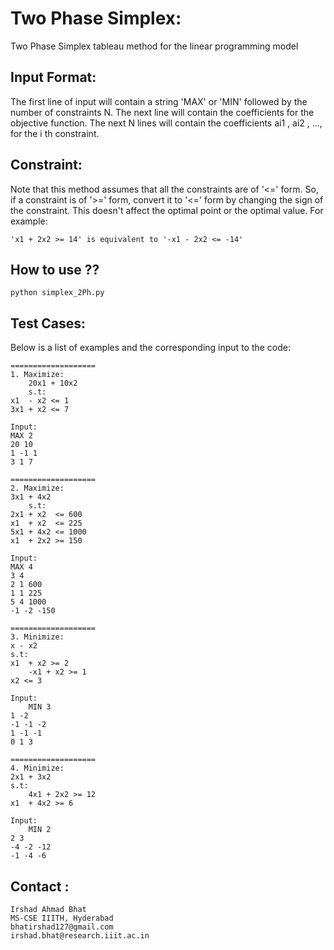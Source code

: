 # Two Phase Simplex:

Two Phase Simplex tableau method for the linear programming model

## Input Format:

The first line of input will contain a string 'MAX' or 'MIN' followed by the number of constraints N. The next line will contain the coefficients for the objective function. The next N lines will contain the coefficients ai1 , ai2 , ...,  for the i th constraint.

## Constraint:

Note that this method assumes that all the constraints are of '<=' form. So, if a constraint is of '>=' form, convert it to '<=' form by changing the sign of the constraint. This doesn't affect the optimal point or the optimal value. For example:

    'x1 + 2x2 >= 14' is equivalent to '-x1 - 2x2 <= -14'

## How to use ??

    python simplex_2Ph.py

## Test Cases:

Below is a list of examples and the corresponding input to the code:

    ===================
    1. Maximize:	
    	20x1 + 10x2
        s.t:	
	x1  - x2 <= 1
	3x1 + x2 <= 7

	Input: 
	MAX 2
	20 10
	1 -1 1
	3 1 7

    ===================
    2. Maximize:    
	3x1 + 4x2
        s.t:	
	2x1 + x2  <= 600
	x1  + x2  <= 225
	5x1 + 4x2 <= 1000
	x1  + 2x2 >= 150

	Input:
	MAX 4
	3 4
	2 1 600
	1 1 225
	5 4 1000
	-1 -2 -150

    ===================
    3. Minimize:	
	x - x2
	s.t:	
	x1  + x2 >= 2
    	-x1 + x2 >= 1
	x2 <= 3

	Input:
    	MIN 3
	1 -2
	-1 -1 -2
	1 -1 -1
	0 1 3
    
    ===================
    4. Minimize:	
	2x1 + 3x2
	s.t:	
    	4x1 + 2x2 >= 12
	x1  + 4x2 >= 6

	Input:
    	MIN 2
	2 3
	-4 -2 -12
	-1 -4 -6

## Contact :
    Irshad Ahmad Bhat
    MS-CSE IIITH, Hyderabad
    bhatirshad127@gmail.com
    irshad.bhat@research.iiit.ac.in
